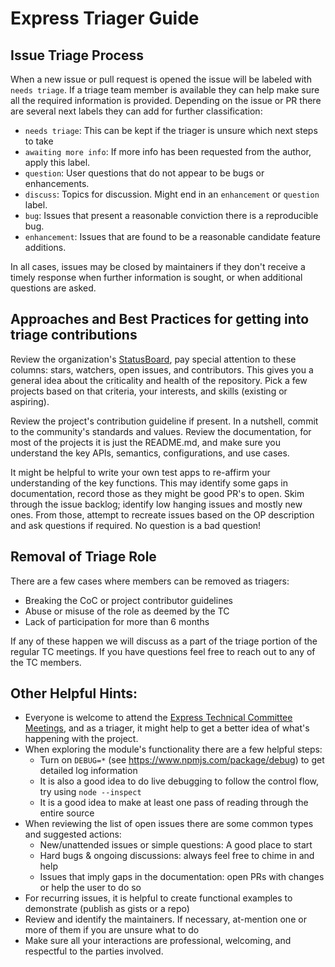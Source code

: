 # Express Triager Guide

## Issue Triage Process

When a new issue or pull request is opened the issue will be labeled with `needs triage`.
If a triage team member is available they can help make sure all the required information
is provided. Depending on the issue or PR there are several next labels they can add for further
classification:
<!-- hello -->

* `needs triage`: This can be kept if the triager is unsure which next steps to take
* `awaiting more info`: If more info has been requested from the author, apply this label.
* `question`: User questions that do not appear to be bugs or enhancements.
* `discuss`: Topics for discussion. Might end in an `enhancement` or `question` label.
* `bug`: Issues that present a reasonable conviction there is a reproducible bug.
* `enhancement`: Issues that are found to be a reasonable candidate feature additions.

In all cases, issues may be closed by maintainers if they don't receive a timely response when
further information is sought, or when additional questions are asked.

## Approaches and Best Practices for getting into triage contributions

Review the organization's [StatusBoard](https://expressjs.github.io/statusboard/),
pay special attention to these columns: stars, watchers, open issues, and contributors.
This gives you a general idea about the criticality and health of the repository.
Pick a few projects based on that criteria, your interests, and skills (existing or aspiring).

Review the project's contribution guideline if present. In a nutshell,
commit to the community's standards and values. Review the
documentation, for most of the projects it is just the README.md, and
make sure you understand the key APIs, semantics, configurations, and use cases.

It might be helpful to write your own test apps to re-affirm your
understanding of the key functions. This may identify some gaps in
documentation, record those as they might be good PR's to open.
Skim through the issue backlog; identify low hanging issues and mostly new ones.
From those, attempt to recreate issues based on the OP description and
ask questions if required. No question is a bad question!

## Removal of Triage Role

There are a few cases where members can be removed as triagers:

- Breaking the CoC or project contributor guidelines
- Abuse or misuse of the role as deemed by the TC
- Lack of participation for more than 6 months

If any of these happen we will discuss as a part of the triage portion of the regular TC meetings.
If you have questions feel free to reach out to any of the TC members.

## Other Helpful Hints:

- Everyone is welcome to attend the [Express Technical Committee Meetings](https://github.com/expressjs/discussions#expressjs-tc-meetings), and as a triager, it might help to get a better idea of what's happening with the project.
- When exploring the module's functionality there are a few helpful steps:
  - Turn on `DEBUG=*` (see https://www.npmjs.com/package/debug) to get detailed log information
  - It is also a good idea to do live debugging to follow the control flow, try using `node --inspect`
  - It is a good idea to make at least one pass of reading through the entire source
- When reviewing the list of open issues there are some common types and suggested actions:
  - New/unattended issues or simple questions: A good place to start
  - Hard bugs & ongoing discussions: always feel free to chime in and help
  - Issues that imply gaps in the documentation: open PRs with changes or help the user to do so
- For recurring issues, it is helpful to create functional examples to demonstrate (publish as gists or a repo)
- Review and identify the maintainers. If necessary, at-mention one or more of them if you are unsure what to do
- Make sure all your interactions are professional, welcoming, and respectful to the parties involved.
